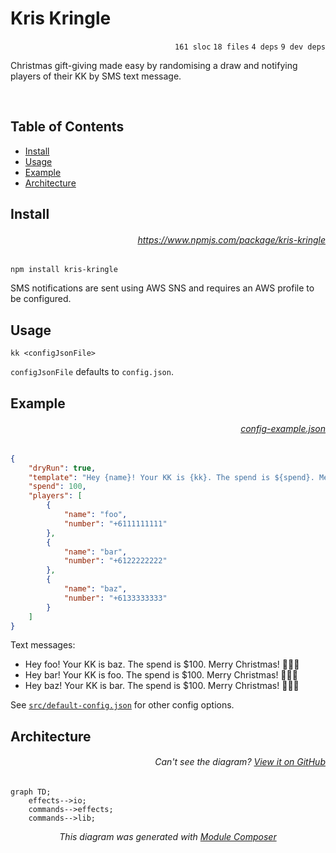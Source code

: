 # Kris Kringle

<p align="right"><code>161 sloc</code>&nbsp;<code>18 files</code>&nbsp;<code>4 deps</code>&nbsp;<code>9 dev deps</code></p>

Christmas gift-giving made easy by randomising a draw and notifying players of their KK by SMS text message.

<br />

<!-- START doctoc generated TOC please keep comment here to allow auto update -->
<!-- DON'T EDIT THIS SECTION, INSTEAD RE-RUN doctoc TO UPDATE -->
## Table of Contents

- [Install](#install)
- [Usage](#usage)
- [Example](#example)
- [Architecture](#architecture)

<!-- END doctoc generated TOC please keep comment here to allow auto update -->

## Install

###### <p align="right"><a href="https://www.npmjs.com/package/kris-kringle">https://www.npmjs.com/package/kris-kringle</a></p>
```
npm install kris-kringle
```

SMS notifications are sent using AWS SNS and requires an AWS profile to be configured.

## Usage

```
kk <configJsonFile>
```

`configJsonFile` defaults to `config.json`.

## Example

###### <p align="right"><a href="https://github.com/mattriley/node-kris-kringle/blob/master/config-example.json">config-example.json</a></p>
```json
{
    "dryRun": true,
    "template": "Hey {name}! Your KK is {kk}. The spend is ${spend}. Merry Christmas! 🎅🏻🎄",
    "spend": 100,
    "players": [
        {
            "name": "foo",
            "number": "+6111111111"
        },
        {
            "name": "bar",
            "number": "+6122222222"
        },
        {
            "name": "baz",
            "number": "+6133333333"
        }
    ]
}
```

Text messages:

- Hey foo! Your KK is baz. The spend is $100. Merry Christmas! 🎅🏻🎄
- Hey bar! Your KK is foo. The spend is $100. Merry Christmas! 🎅🏻🎄
- Hey baz! Your KK is bar. The spend is $100. Merry Christmas! 🎅🏻🎄

See [`src/default-config.json`](https://github.com/mattriley/kris-kringle/blob/master/src/default-config.json) for other config options.

## Architecture

###### <p align="right"><em>Can't see the diagram?</em> <a id="link-1" href="https://github.com/mattriley/node-kris-kringle#user-content-link-1">View it on GitHub</a></p>
```mermaid
graph TD;
    effects-->io;
    commands-->effects;
    commands-->lib;
```
<p align="center">
  <em>This diagram was generated with <a href="https://github.com/mattriley/node-module-composer">Module Composer</a></em>
</p>
<br>
